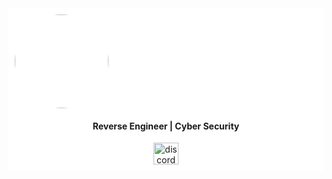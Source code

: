 <div style="background-color: white; padding: 10px;">
  <div align="center" style="width: 150px; height: 150px; overflow: hidden; border-radius: 50%;">
    <img src="https://github.com/x03ee/FiveM-Gui-Loader/blob/main/f2b9f3714a5fbd3540d71425835775e6_1.png" 
    style="width: 100%; height: 100%; object-fit: cover;" />
  </div>



  <h4 align="center">Reverse Engineer | Cyber Security</h4>

  <div align="center">
    <a href="https://tryhackme.com/p/x03e" target="_blank">
      <img src="https://assets.tryhackme.com/img/logo/tryhackme_logo_full.svg" width="40" height="35" alt="discord logo"  />
    </a>
  </div>
</div>
